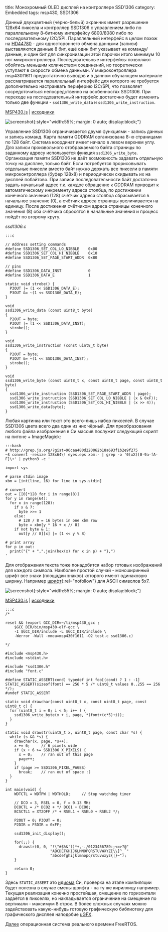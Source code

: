 title: Монохромный OLED дисплей на контроллере SSD1306
category: Embedded 
tags: msp430, SSD1306

Данный двухцветный (чёрно-белый) экранчик имеет разрешение 128х64 пиксела и контроллер SSD1306 с управлением либо по параллельному 8-битному интерфейсу 6800/8080 либо по последовательному I2C/SPI. Параллельный интерфейс в целом похож на [HD44780]({filename}../picsim/2017-01-27-hd44780/2017-01-27-hd44780.md) - для одностороннего обмена данными (записи) выставляются данные 8 бит, ещё один бит указывает на команду/данные, и один бит для синхронизации этой парочки итого минимум 10 ног микроконтроллера. Последовательные интерфейсы позволяют обойтись меньшим количеством соединений, но теоретически уступают в скорости обмена данными. У микроконтроллера msp430f1611 предостаточно выводов и в данном обучающем материале рассматривается параллельный интерфейс для которого не требуется дополнительно настраивать периферию I2C/SPI, что позволяет сосредоточиться непосредственно на особенностях SSD1306. При переходе на последовательный интерфейс достаточно будет изменить только две функции - `ssd1306_write_data` и `ssd1306_write_instruction`.

[MSP430.js](http://mazko.github.io/MSP430.js/4a1dee2b02e6d149594b10d03b7925c8) | [исходники]({attach}img.zip)

[comment]: <> (byzanz-record --x=313 --y=131 -w 803 --delay 3 -d 55 ui.flv)
[comment]: <> (rm -rf frames/* && ffmpeg -i ui.flv -pix_fmt rgb24 -r 10 "frames/frame-%05d.png")
[comment]: <> (convert -monitor -limit memory 1024MiB -limit map 2048MiB -layers Optimize -layers removeDups -delay 10 -loop 0 "frames/*.png" ui.gif)

![screenshot]({attach}ui.gif){:style="width:55%; margin: 0 auto; display:block;"}

Управление SSD1306 ограничивается двумя функциями - запись данных и запись команд. Карта памяти GDDRAM организована 8-ю страницами по 128 байт. Система координат имеет начало в левом верхнем углу. Для записи произвольного отображаемого байта страницы по заданному адресу используется функция `ssd1306_write_byte`. Организация памяти SSD1306 не даёт возможность задавать отдельную точку на дисплее, только байт. Если потребуется прорисовывать отдельные пиксели вместо байт нужно держать все пиксели в памяти микроконтроллера (буфер 128x8) и периодически скидывать их на дисплей побайтово. При записи последовательности байт достаточно задать начальный адрес т.к. каждое обращение к GDDRAM приводит к автоматическому инкременту адреса столбца, по достижении конечного значения (128) счётчик адреса столбца сбрасывается в начальное значение (0), а счётчик адреса страницы увеличивается на единицу. После достижения счётчиком адреса страницы конечного значения (8) оба счётчика сбросятся в начальные значения и процесс пойдёт по второму кругу.
 
*ssd1306.c*

    :::c

    // Address setting commands
    #define SSD1306_SET_COL_LO_NIBBLE    0x00
    #define SSD1306_SET_COL_HI_NIBBLE    0x10
    #define SSD1306_SET_PAGE_START_ADDR  0xB0

    // pins
    #define SSD1306_DATA_INST            0
    #define SSD1306_DATA_E               1

    static void strobe() {
      P3OUT |= (1 << SSD1306_DATA_E);
      P3OUT &= ~(1 << SSD1306_DATA_E);
    }

    void
    ssd1306_write_data (const uint8_t byte)
    {
      P2OUT = byte;
      P3OUT |= (1 << SSD1306_DATA_INST);
      strobe();
    }

    void
    ssd1306_write_instruction (const uint8_t byte)
    {
      P2OUT = byte;
      P3OUT &= ~(1 << SSD1306_DATA_INST);
      strobe();
    }

    void
    ssd1306_write_byte (const uint8_t x, const uint8_t page, const uint8_t byte)
    {
      ssd1306_write_instruction (SSD1306_SET_PAGE_START_ADDR | page);
      ssd1306_write_instruction (SSD1306_SET_COL_LO_NIBBLE | (x & 0xF));
      ssd1306_write_instruction (SSD1306_SET_COL_HI_NIBBLE | (x >> 4));
      ssd1306_write_data(byte);
    }

Любая картинка или текст это всего-лишь набор пикселей. В случае SSD1306 цвета всего два один из них чёрный. Для преобразования любого файла изображения в Си массив послужит следующий скрипт на питоне + ImageMagick:

    :::bash
    # http://grep.js.org/?gist=96caa480d220062b18a693f1b2e9f275
    ~$ convert -resize 128x64\! eyes.eps xbm:- | grep -o '0[xX][0-9a-fA-F]\+' | python3 -c '

    import sys

    # parse stdin image
    xbm = [int(line, 16) for line in sys.stdin]

    # convert
    out = [[0]*128 for i in range(8)]
    for y in range(64):
      for x in range(128):
        if x & 7:
          byte >>= 1
        else:
          # 128 / 8 = 16 bytes in one xbm row
          byte = xbm[y * 16 + x // 8]
        if not byte & 1:
          out[y // 8][x] |= (1 << y % 8)

    # print array
    for p in out:
      print("{" + ",".join(hex(x) for x in p) + "},")
    '

Для отображения текста тоже понадобится набор готовых изображений для каждого символа. Наиболее простой случай - моноширинный шрифт все знаки (площадки знаков) которого имеют одинаковую ширину. Например [шрифт](https://github.com/adafruit/Adafruit-GFX-Library/blob/master/glcdfont.c){:rel="nofollow"} для ASCII символов 5x7.

![screenshot]({attach}font.png){:style="width:55%; margin: 0 auto; display:block;"}

[MSP430.js](http://mazko.github.io/MSP430.js/56a600e7efa1f648c5305d652d14be6a) | [исходники]({attach}font.zip)

    :::c
    /*

    reset && (export GCC_DIR=~/ti/msp430_gcc ; 
        $GCC_DIR/bin/msp430-elf-gcc \
        -I $GCC_DIR/include -L $GCC_DIR/include \
        -Werror -Wall -mmcu=msp430f1611 -O2 test.c ssd1306.c)

    */

    #include <msp430.h>
    #include <stdint.h>

    #include "ssd1306.h"
    #include "font.c"

    #define STATIC_ASSERT(cond) typedef int foo[(cond) ? 1 : -1]
    STATIC_ASSERT(sizeof(font) == 256 * 5 /* uint8_t values 0..255 == 256 */);
    #undef STATIC_ASSERT

    static void drawchar(const uint8_t x, const uint8_t page, const uint8_t c) {
      for (uint8_t i = 0; i < 5; i++ ) {
        ssd1306_write_byte(x + i, page, *(font+(c*5)+i));
      }
    }

    static void drawstr(uint8_t x, uint8_t page, const char *s) {
      while (s && *s) {
        drawchar(x, page, *s++);
        x += 6;     // 6 pixels wide
        if (x + 6 >= SSD1306_X_PIXELS) {
          x = 0;    // ran out of this page
          page++;
        }
        if (page >= SSD1306_PIXEL_PAGES)
          break;    // ran out of space :(
      }
    }

    int main(void) {
        WDTCTL = WDTPW | WDTHOLD;     // Stop watchdog timer

        // DCO = 3, RSEL = 0, f = 0.13 MHz
        DCOCTL = /* DCO2 + */ DCO1 + DCO0; 
        BCSCTL1 = XT2OFF /* + RSEL1 + RSEL0 + RSEL2 */;

        P2OUT = 0; P3OUT = 0;
        P2DIR = P3DIR = 0xFF;

        ssd1306_init_display();

        for(;;) {
          drawstr(0, 0, "!\"#$%&'()*+,-./0123456789:;<=>?@"
                        "ABCDEFGHIJKLMNOPQRSTUVWXYZ[\\]^_`"
                        "abcdefghijklmnopqrstuvwxyz{|}~");
        }

        return 0;
    }

Здесь `STATIC_ASSERT` это [идиома]({filename}../2012-10-08-ansi-c-idioms/2012-10-08-ansi-c-idioms.md) Си, проверка на этапе компиляции будет полезна в случае смены шрифта - на ту же кириллицу например. Текущая реализация конечно простейшая, смещение по горизонтали задаётся в пикселях, но накладывается ограничение на смещение по вертикали - максимум 8 строк. В более сложных случаях можно задействовать какую-нибудь готовую графическую библиотеку для графического дисплея наподобие [uGFX]({filename}../2017-05-20-msp430-ugfx/2017-05-20-msp430-ugfx.md).

[Далее]({filename}../freertos/2017-04-26-intro/2017-04-26-intro.md) операционная система реального времени FreeRTOS.